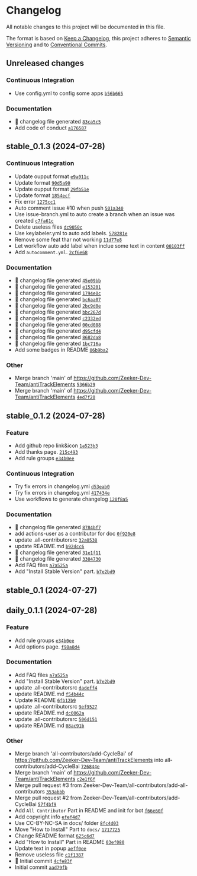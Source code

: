 # Changelog

All notable changes to this project will be documented in this file.

The format is based on [Keep a Changelog](https://keepachangelog.com/en/1.0.0/), this project adheres to [Semantic Versioning](https://semver.org/spec/v2.0.0.html) and to [Conventional Commits](https://www.conventionalcommits.org/en/v1.0.0/).

## Unreleased changes

### Continuous Integration
- Use config.yml to config some apps [`b56b665`](https://github.com/Zeeker-Dev-Team/antiTrackElements/commit/b56b665)

### Documentation
- :robot: changelog file generated [`83ca5c5`](https://github.com/Zeeker-Dev-Team/antiTrackElements/commit/83ca5c5)
- Add code of conduct [`a176587`](https://github.com/Zeeker-Dev-Team/antiTrackElements/commit/a176587)

## stable_0.1.3 (2024-07-28)

### Continuous Integration
- Update oupput format [`e9a011c`](https://github.com/Zeeker-Dev-Team/antiTrackElements/commit/e9a011c)
- Update format [`90d5a90`](https://github.com/Zeeker-Dev-Team/antiTrackElements/commit/90d5a90)
- Update oupput format [`29fb51e`](https://github.com/Zeeker-Dev-Team/antiTrackElements/commit/29fb51e)
- Update format [`1854ecf`](https://github.com/Zeeker-Dev-Team/antiTrackElements/commit/1854ecf)
- Fix error [`1275cc1`](https://github.com/Zeeker-Dev-Team/antiTrackElements/commit/1275cc1)
- Auto comment issue #10 when push [`501a340`](https://github.com/Zeeker-Dev-Team/antiTrackElements/commit/501a340)
- Use issue-branch.yml to auto create a branch when an issue was created [`c7fa61c`](https://github.com/Zeeker-Dev-Team/antiTrackElements/commit/c7fa61c)
- Delete useless files [`dc9050c`](https://github.com/Zeeker-Dev-Team/antiTrackElements/commit/dc9050c)
- Use keylabeler.yml to auto add labels. [`578281e`](https://github.com/Zeeker-Dev-Team/antiTrackElements/commit/578281e)
- Remove some feat thar not working [`11d77e8`](https://github.com/Zeeker-Dev-Team/antiTrackElements/commit/11d77e8)
- Let workflow auto add label when inclue some text in content [`00103ff`](https://github.com/Zeeker-Dev-Team/antiTrackElements/commit/00103ff)
- Add `autocomment.yml`. [`2cf6e68`](https://github.com/Zeeker-Dev-Team/antiTrackElements/commit/2cf6e68)

### Documentation
- :robot: changelog file generated [`45e09bb`](https://github.com/Zeeker-Dev-Team/antiTrackElements/commit/45e09bb)
- :robot: changelog file generated [`e153201`](https://github.com/Zeeker-Dev-Team/antiTrackElements/commit/e153201)
- :robot: changelog file generated [`1794e0c`](https://github.com/Zeeker-Dev-Team/antiTrackElements/commit/1794e0c)
- :robot: changelog file generated [`bc6aa07`](https://github.com/Zeeker-Dev-Team/antiTrackElements/commit/bc6aa07)
- :robot: changelog file generated [`2bc9d0e`](https://github.com/Zeeker-Dev-Team/antiTrackElements/commit/2bc9d0e)
- :robot: changelog file generated [`bbc267d`](https://github.com/Zeeker-Dev-Team/antiTrackElements/commit/bbc267d)
- :robot: changelog file generated [`c2332ed`](https://github.com/Zeeker-Dev-Team/antiTrackElements/commit/c2332ed)
- :robot: changelog file generated [`00cd088`](https://github.com/Zeeker-Dev-Team/antiTrackElements/commit/00cd088)
- :robot: changelog file generated [`d95cfd4`](https://github.com/Zeeker-Dev-Team/antiTrackElements/commit/d95cfd4)
- :robot: changelog file generated [`8682da8`](https://github.com/Zeeker-Dev-Team/antiTrackElements/commit/8682da8)
- :robot: changelog file generated [`1bc716a`](https://github.com/Zeeker-Dev-Team/antiTrackElements/commit/1bc716a)
- Add some badges in README [`06b9ba2`](https://github.com/Zeeker-Dev-Team/antiTrackElements/commit/06b9ba2)

### Other
- Merge branch 'main' of https://github.com/Zeeker-Dev-Team/antiTrackElements [`5366b29`](https://github.com/Zeeker-Dev-Team/antiTrackElements/commit/5366b29)
- Merge branch 'main' of https://github.com/Zeeker-Dev-Team/antiTrackElements [`4ed7f20`](https://github.com/Zeeker-Dev-Team/antiTrackElements/commit/4ed7f20)

## stable_0.1.2 (2024-07-28)

### Feature
- Add github repo link&icon [`1a523b3`](https://github.com/Zeeker-Dev-Team/antiTrackElements/commit/1a523b3)
- Add thanks page. [`215c493`](https://github.com/Zeeker-Dev-Team/antiTrackElements/commit/215c493)
- Add rule groups [`e34b0ee`](https://github.com/Zeeker-Dev-Team/antiTrackElements/commit/e34b0ee)

### Continuous Integration
- Try fix errors in changelog.yml [`d53eab0`](https://github.com/Zeeker-Dev-Team/antiTrackElements/commit/d53eab0)
- Try fix errors in changelog.yml [`417434e`](https://github.com/Zeeker-Dev-Team/antiTrackElements/commit/417434e)
- Use workflows to generate changelog [`120f8a5`](https://github.com/Zeeker-Dev-Team/antiTrackElements/commit/120f8a5)

### Documentation
- :robot: changelog file generated [`8784bf7`](https://github.com/Zeeker-Dev-Team/antiTrackElements/commit/8784bf7)
- add actions-user as a contributor for doc [`0f920e8`](https://github.com/Zeeker-Dev-Team/antiTrackElements/commit/0f920e8)
- update .all-contributorsrc [`32a0538`](https://github.com/Zeeker-Dev-Team/antiTrackElements/commit/32a0538)
- update README.md [`b92dcc6`](https://github.com/Zeeker-Dev-Team/antiTrackElements/commit/b92dcc6)
- :robot: changelog file generated [`31e1f11`](https://github.com/Zeeker-Dev-Team/antiTrackElements/commit/31e1f11)
- :robot: changelog file generated [`3304730`](https://github.com/Zeeker-Dev-Team/antiTrackElements/commit/3304730)
- Add FAQ files [`a7a525a`](https://github.com/Zeeker-Dev-Team/antiTrackElements/commit/a7a525a)
- Add "Install Stable Version" part. [`b7e2bd9`](https://github.com/Zeeker-Dev-Team/antiTrackElements/commit/b7e2bd9)

## stable_0.1 (2024-07-27)

## daily_0.1.1 (2024-07-28)

### Feature
- Add rule groups [`e34b0ee`](https://github.com/Zeeker-Dev-Team/antiTrackElements/commit/e34b0ee)
- Add options page. [`f98a8d4`](https://github.com/Zeeker-Dev-Team/antiTrackElements/commit/f98a8d4)

### Documentation
- Add FAQ files [`a7a525a`](https://github.com/Zeeker-Dev-Team/antiTrackElements/commit/a7a525a)
- Add "Install Stable Version" part. [`b7e2bd9`](https://github.com/Zeeker-Dev-Team/antiTrackElements/commit/b7e2bd9)
- update .all-contributorsrc [`dadeff4`](https://github.com/Zeeker-Dev-Team/antiTrackElements/commit/dadeff4)
- update README.md [`f54b44c`](https://github.com/Zeeker-Dev-Team/antiTrackElements/commit/f54b44c)
- Update README [`6fb12b9`](https://github.com/Zeeker-Dev-Team/antiTrackElements/commit/6fb12b9)
- update .all-contributorsrc [`9ef9527`](https://github.com/Zeeker-Dev-Team/antiTrackElements/commit/9ef9527)
- update README.md [`dc0062a`](https://github.com/Zeeker-Dev-Team/antiTrackElements/commit/dc0062a)
- update .all-contributorsrc [`506d151`](https://github.com/Zeeker-Dev-Team/antiTrackElements/commit/506d151)
- update README.md [`08ac91b`](https://github.com/Zeeker-Dev-Team/antiTrackElements/commit/08ac91b)

### Other
- Merge branch 'all-contributors/add-CycleBai' of https://github.com/Zeeker-Dev-Team/antiTrackElements into all-contributors/add-CycleBai [`726844e`](https://github.com/Zeeker-Dev-Team/antiTrackElements/commit/726844e)
- Merge branch 'main' of https://github.com/Zeeker-Dev-Team/antiTrackElements [`c2e1f6f`](https://github.com/Zeeker-Dev-Team/antiTrackElements/commit/c2e1f6f)
- Merge pull request #3 from Zeeker-Dev-Team/all-contributors/add-all-contributors [`353abbb`](https://github.com/Zeeker-Dev-Team/antiTrackElements/commit/353abbb)
- Merge pull request #2 from Zeeker-Dev-Team/all-contributors/add-CycleBai [`57f4bf9`](https://github.com/Zeeker-Dev-Team/antiTrackElements/commit/57f4bf9)
- Add `All Contributor` Part in README and init for bot [`f66e60f`](https://github.com/Zeeker-Dev-Team/antiTrackElements/commit/f66e60f)
- Add copyright info [`efef4d7`](https://github.com/Zeeker-Dev-Team/antiTrackElements/commit/efef4d7)
- Use CC-BY-NC-SA in docs/ folder [`8fc4d03`](https://github.com/Zeeker-Dev-Team/antiTrackElements/commit/8fc4d03)
- Move "How to Install" Part to `docs/` [`1717725`](https://github.com/Zeeker-Dev-Team/antiTrackElements/commit/1717725)
- Change README format [`625c6d7`](https://github.com/Zeeker-Dev-Team/antiTrackElements/commit/625c6d7)
- Add "How to Install" Part in README [`03ef080`](https://github.com/Zeeker-Dev-Team/antiTrackElements/commit/03ef080)
- Update text in popup [`aeff0ee`](https://github.com/Zeeker-Dev-Team/antiTrackElements/commit/aeff0ee)
- Remove useless file [`c1f1387`](https://github.com/Zeeker-Dev-Team/antiTrackElements/commit/c1f1387)
- :tada: Initial commit [`4cfe83f`](https://github.com/Zeeker-Dev-Team/antiTrackElements/commit/4cfe83f)
- Initial commit [`aad79fb`](https://github.com/Zeeker-Dev-Team/antiTrackElements/commit/aad79fb)

